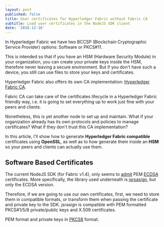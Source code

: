```yaml
---
layout: post
published: false
title: User certificates for Hyperledger Fabric without Fabric CA
subtitle: Load user certificates in the NodeJS SDK client
date: '2018-12-18'
---
```


In Hyperledger Fabric we have two BCCSP (Blockchain Cryptographic Service Provider) options: Software or PKCS#11.

This is intended so that if you have an HSM (Hardware Security Module) in your organization, you can create your private keys inside the HSM, therefore never leaving a secure environment. But if you don't have such a device, you still can use files to store your keys and certificates.

Hyperledger Fabric also offers its own CA implementation: [Hyperledger Fabric CA](https://hyperledger-fabric-ca.readthedocs.io/en/release-1.4/).

Fabric CA can take care of the certificates lifecycle in a Hyperledger Fabric friendly way, i.e. it is going to set everything up to work just fine with your peers and clients.

Nonetheless, this is yet another node to set up and maintain. What if your organization already has its own protocols and policies to manage certificates? What if they don't trust this CA implementation?

In this article, I'll show how to generate **Hyperledger Fabric compatible** certificates using **OpenSSL**, as well as to how generate them inside an **HSM** so your peers and clients can actually use them.



## Software Based Certificates

The current NodeJS SDK (for Fabric v1.4), only seems to [admit](https://github.com/hyperledger/fabric-sdk-node/blob/release-1.4/fabric-client/lib/impl/CryptoSuite_ECDSA_AES.js#L166) PEM [ECDSA](https://github.com/hyperledger/fabric-sdk-node/blob/release-1.4/fabric-client/lib/impl/ecdsa/key.js#L15) certificates. More specifically, the library used underneath is [jsrsasign](https://kjur.github.io/jsrsasign/), but only the ECDSA version.

Therefore, if we are going to use our own certificates, first, we need to store them in compatible formats, or transform them when passing the certificate and private key to the SDK. jsrasign is compatible with PEM formatted PKCS#1/5/8 private/public keys and X.509 certificates.

PEM format and private keys in [PKCS8](https://en.wikipedia.org/wiki/PKCS_8) format.


<script src="https://gist.github.com/jlcs-es/90e94bde5ea8cfe1a84723646d23bc19.js"></script>
